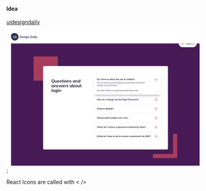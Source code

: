 #### Idea

[uidesigndaily](https://uidesigndaily.com/posts/sketch-accordion-website-day-1175)

![](./idea.png);

React Icons are called with < />